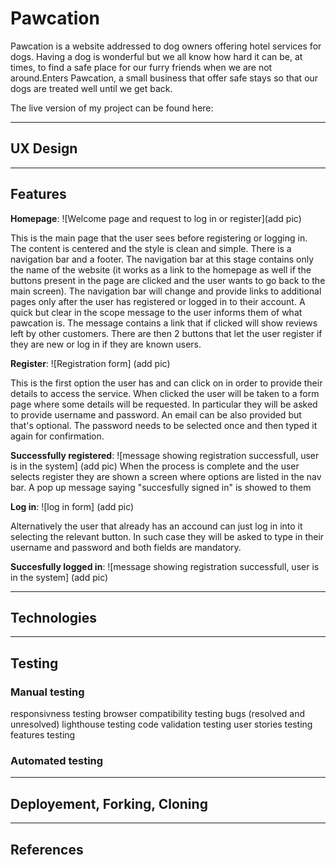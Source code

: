 # Pawcation

Pawcation is a website addressed to dog owners offering hotel services for dogs. Having a dog is wonderful but we all know how hard it can be, at times,  to find a safe place for our furry friends when we are not around.Enters Pawcation, a small business that offer safe stays so that our dogs are treated well until we get back. 

The live version of my project can be found here: 
___
## UX Design


___
## Features 
__Homepage__: ![Welcome page and request to log in or register](add pic)

This is the main page that the user sees before registering or logging in. 
The content is centered and the style is clean and simple. 
There is a navigation bar and a footer.
The navigation bar at this stage contains only the name of the website (it works as a link to the homepage as well if the buttons present in the page are clicked and the user wants to go back to the main screen).
The navigation bar will change and provide links to additional pages only after the user has registered or logged in to their account.
A quick but clear in the scope message to the user informs them of what pawcation is. 
The message contains a link that if clicked will show reviews left by other customers.
There are then 2 buttons that let the user register if they are new or log in if they are known users. 

__Register__: ![Registration form] (add pic)

This is the first option the user has and can click on in order to provide their details to access the service. 
When clicked the user will be taken to a form page where some details will be requested. 
In particular they will be asked to provide username and password. An email can be also provided but that's optional. 
The password needs to be selected once and then typed it again for confirmation. 

__Successfully registered__: ![message showing registration successfull, user is in the system] (add pic)
When the process is complete and the user selects register they are shown a screen where options are listed in the nav bar. 
A pop up message saying "succesfully signed in" is showed to them  

__Log in__: ![log in form] (add pic)

Alternatively the user that already has an accound can just log in into it selecting the relevant button. 
In such case they will be asked to type in their username and password and both fields are mandatory. 

__Succesfully logged in__: ![message showing registration successfull, user is in the system] (add pic)



___
## Technologies

___
## Testing 

### Manual testing 
responsivness testing
browser compatibility testing
bugs (resolved and unresolved)
lighthouse testing
code validation testing 
user stories testing
features testing



### Automated testing

___
## Deployement, Forking, Cloning

___
## References